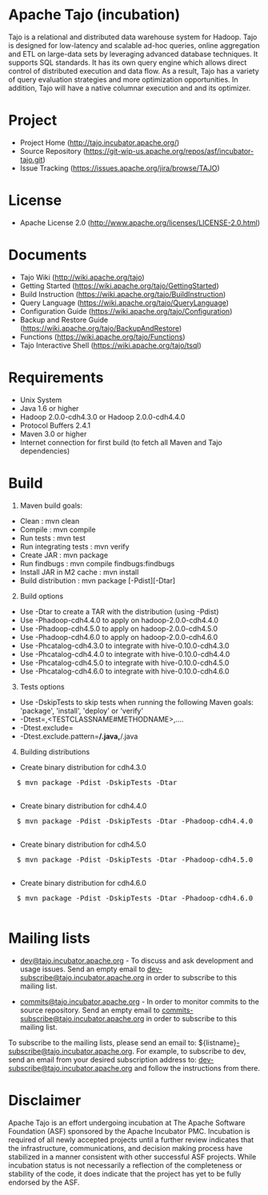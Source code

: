 Apache Tajo (incubation)
========================
Tajo is a relational and distributed data warehouse system for Hadoop.
Tajo is designed for low-latency and scalable ad-hoc queries, online
aggregation and ETL on large-data sets by leveraging advanced database
techniques. It supports SQL standards. It has its own query engine which
allows direct control of distributed execution and data flow. As a result,
Tajo has a variety of query evaluation strategies and more optimization
opportunities. In addition, Tajo will have a native columnar execution and
and its optimizer.

Project
=======
* Project Home (http://tajo.incubator.apache.org/)
* Source Repository (https://git-wip-us.apache.org/repos/asf/incubator-tajo.git)
* Issue Tracking (https://issues.apache.org/jira/browse/TAJO)

License
=======
* Apache License 2.0 (http://www.apache.org/licenses/LICENSE-2.0.html)

Documents
=========
* Tajo Wiki (http://wiki.apache.org/tajo)
* Getting Started (https://wiki.apache.org/tajo/GettingStarted)
* Build Instruction (https://wiki.apache.org/tajo/BuildInstruction)
* Query Language (https://wiki.apache.org/tajo/QueryLanguage)
* Configuration Guide (https://wiki.apache.org/tajo/Configuration)
* Backup and Restore Guide (https://wiki.apache.org/tajo/BackupAndRestore)
* Functions (https://wiki.apache.org/tajo/Functions)
* Tajo Interactive Shell (https://wiki.apache.org/tajo/tsql)

Requirements
============
* Unix System
* Java 1.6 or higher
* Hadoop 2.0.0-cdh4.3.0 or Hadoop 2.0.0-cdh4.4.0
* Protocol Buffers 2.4.1
* Maven 3.0 or higher
* Internet connection for first build (to fetch all Maven and Tajo dependencies)

Build
============
1. Maven build goals:
 * Clean                     : mvn clean
 * Compile                   : mvn compile
 * Run tests                 : mvn test
 * Run integrating tests     : mvn verify
 * Create JAR                : mvn package
 * Run findbugs              : mvn compile findbugs:findbugs
 * Install JAR in M2 cache   : mvn install
 * Build distribution        : mvn package [-Pdist][-Dtar]

2. Build options
 * Use -Dtar to create a TAR with the distribution (using -Pdist)
 * Use -Phadoop-cdh4.4.0 to apply on hadoop-2.0.0-cdh4.4.0
 * Use -Phadoop-cdh4.5.0 to apply on hadoop-2.0.0-cdh4.5.0
 * Use -Phadoop-cdh4.6.0 to apply on hadoop-2.0.0-cdh4.6.0
 * Use -Phcatalog-cdh4.3.0 to integrate with hive-0.10.0-cdh4.3.0
 * Use -Phcatalog-cdh4.4.0 to integrate with hive-0.10.0-cdh4.4.0
 * Use -Phcatalog-cdh4.5.0 to integrate with hive-0.10.0-cdh4.5.0
 * Use -Phcatalog-cdh4.6.0 to integrate with hive-0.10.0-cdh4.6.0

3. Tests options
 * Use -DskipTests to skip tests when running the following Maven goals:
    'package',  'install', 'deploy' or 'verify'
 * -Dtest=<TESTCLASSNAME>,<TESTCLASSNAME#METHODNAME>,....
 * -Dtest.exclude=<TESTCLASSNAME>
 * -Dtest.exclude.pattern=**/<TESTCLASSNAME1>.java,**/<TESTCLASSNAME2>.java

4. Building distributions
 * Create binary distribution for cdh4.3.0
 <pre>
  $ mvn package -Pdist -DskipTests -Dtar
 </pre>
 * Create binary distribution for cdh4.4.0
 <pre>
  $ mvn package -Pdist -DskipTests -Dtar -Phadoop-cdh4.4.0
 </pre>
 * Create binary distribution for cdh4.5.0
 <pre>
  $ mvn package -Pdist -DskipTests -Dtar -Phadoop-cdh4.5.0
 </pre>
 * Create binary distribution for cdh4.6.0
 <pre>
  $ mvn package -Pdist -DskipTests -Dtar -Phadoop-cdh4.6.0
 </pre>

Mailing lists
=============
* dev@tajo.incubator.apache.org - To discuss and ask development and usage
  issues. Send an empty email to dev-subscribe@tajo.incubator.apache.org in
  order to subscribe to this mailing list.

* commits@tajo.incubator.apache.org - In order to monitor commits to the source
  repository. Send an empty email to commits-subscribe@tajo.incubator.apache.org
  in order to subscribe to this mailing list.

To subscribe to the mailing lists, please send an email to:
${listname}-subscribe@tajo.incubator.apache.org. For example, to subscribe to 
dev, send an email from your desired subscription address to:
dev-subscribe@tajo.incubator.apache.org and follow the instructions from there.

Disclaimer
==========
Apache Tajo is an effort undergoing incubation at The Apache Software
Foundation (ASF) sponsored by the Apache Incubator PMC. Incubation is required
of all newly accepted projects until a further review indicates that the
infrastructure, communications, and decision making process have stabilized in
a manner consistent with other successful ASF projects. While incubation status
is not necessarily a reflection of the completeness or stability of the code,
it does indicate that the project has yet to be fully endorsed by the ASF.
